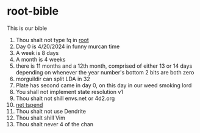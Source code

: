 # root-bible
This is our bible

1. Thou shalt not type !q in [root](https://matrix.to/#/#root:ari.lt)
2. Day 0 is 4/20/2024 in funny murcan time
3. A week is 8 days
4. A month is 4 weeks
5. there is 11 months and a 12th month, comprised of either 13 or 14 days depending on whenever the year number's bottom 2 bits are both zero
6. morguildir can split LDA in 32
7. Plate has second came in day 0, on this day in our weed smoking lord
8. You shall not implement state resolution v1
9. Thou shalt not shill envs.net or 4d2.org
10. [net tspend](https://inv.tux.pizza/watch?v=YT0pU9Pq5qc)
11. Thou shalt not use Dendrite
12. Thou shalt shill Vim
13. Thou shalt never 4 of the chan
